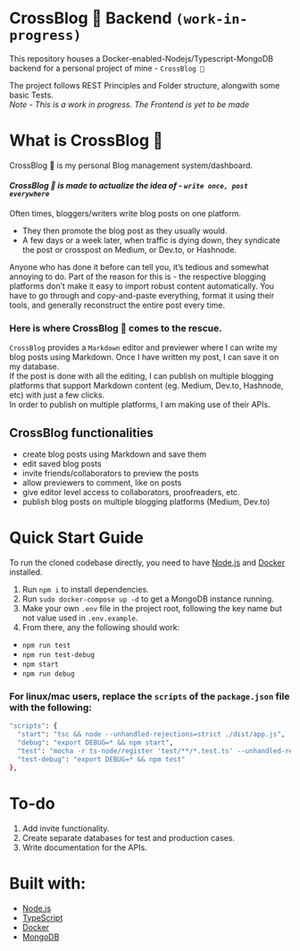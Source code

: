 # CrossBlog 🔀 Backend `(work-in-progress)`

This repository houses a Docker-enabled-Nodejs/Typescript-MongoDB backend for a personal project of mine - `CrossBlog 🔀`

The project follows REST Principles and Folder structure, alongwith some basic Tests.  
_Note - This is a work in progress. The Frontend is yet to be made_

# What is CrossBlog 🔀

CrossBlog 🔀 is my personal Blog management system/dashboard.

#### _CrossBlog 🔀 is made to actualize the idea of - `write once, post everywhere`_

Often times, bloggers/writers write blog posts on one platform.

-   They then promote the blog post as they usually would.
-   A few days or a week later, when traffic is dying down, they syndicate the post or crosspost on Medium, or Dev.to, or Hashnode.

Anyone who has done it before can tell you, it’s tedious and somewhat annoying to do. Part of the reason for this is - the respective blogging platforms don’t make it easy to import robust content automatically. You have to go through and copy-and-paste everything, format it using their tools, and generally reconstruct the entire post every time.

### Here is where CrossBlog 🔀 comes to the rescue.

`CrossBlog` provides a `Markdown` editor and previewer where I can write my blog posts using Markdown. Once I have written my post, I can save it on my database.  
If the post is done with all the editing, I can publish on multiple blogging platforms that support Markdown content (eg. Medium, Dev.to, Hashnode, etc) with just a few clicks.  
In order to publish on multiple platforms, I am making use of their APIs.

## CrossBlog functionalities

-   create blog posts using Markdown and save them
-   edit saved blog posts
-   invite friends/collaborators to preview the posts
-   allow previewers to comment, like on posts
-   give editor level access to collaborators, proofreaders, etc.
-   publish blog posts on multiple blogging platforms (Medium, Dev.to)

# Quick Start Guide

To run the cloned codebase directly, you need to have [Node.js](https://nodejs.dev/download/) and [Docker](https://www.docker.com/get-started) installed.

1. Run `npm i` to install dependencies.
2. Run `sudo docker-compose up -d` to get a MongoDB instance running.
3. Make your own `.env` file in the project root, following the key name but not value used in `.env.example`.
4. From there, any the following should work:

-   `npm run test`
-   `npm run test-debug`
-   `npm start`
-   `npm run debug`

### For linux/mac users, replace the `scripts` of the `package.json` file with the following:

```sh
"scripts": {
  "start": "tsc && node --unhandled-rejections=strict ./dist/app.js",
  "debug": "export DEBUG=* && npm start",
  "test": "mocha -r ts-node/register 'test/**/*.test.ts' --unhandled-rejections=strict",
  "test-debug": "export DEBUG=* && npm test"
},
```

# To-do

1. Add invite functionality.
2. Create separate databases for test and production cases.
3. Write documentation for the APIs.

# Built with:

-   [Node.js](https://nodejs.dev/download/)
-   [TypeScript](https://www.typescriptlang.org/)
-   [Docker](https://www.docker.com/get-started)
-   [MongoDB](https://www.mongodb.com/)
